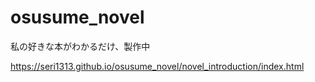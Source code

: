 # osusume_novel
私の好きな本がわかるだけ、製作中

https://seri1313.github.io/osusume_novel/novel_introduction/index.html
